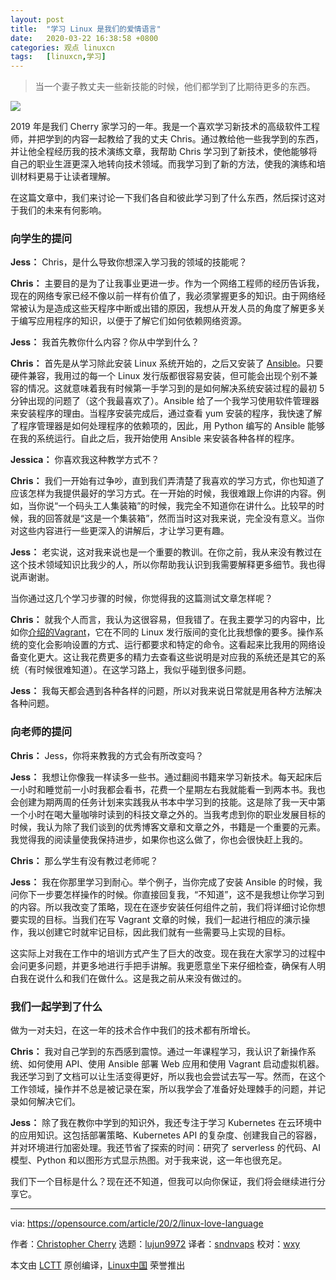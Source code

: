 ```yaml
---
layout: post
title:	"学习 Linux 是我们的爱情语言"
date:	2020-03-22 16:38:58 +0800 
categories:	观点 linuxcn 
tags:	[linuxcn,学习]
---
```




> 
> 当一个妻子教丈夫一些新技能的时候，他们都学到了比期待更多的东西。
> 
> 
> 


![](/Asserts/Images//attachment/album/202003/22/163819clzuy77dc4d7q8zu.jpg)


2019 年是我们 Cherry 家学习的一年。我是一个喜欢学习新技术的高级软件工程师，并把学到的内容一起教给了我的丈夫 Chris。通过教给他一些我学到的东西，并让他全程经历我的技术演练文章，我帮助 Chris 学习到了新技术，使他能够将自己的职业生涯更深入地转向技术领域。而我学习到了新的方法，使我的演练和培训材料更易于让读者理解。


在这篇文章中，我们来讨论一下我们各自和彼此学习到了什么东西，然后探讨这对于我们的未来有何影响。


### 向学生的提问


**Jess：** Chris，是什么导致你想深入学习我的领域的技能呢？


**Chris：** 主要目的是为了让我事业更进一步。作为一个网络工程师的经历告诉我，现在的网络专家已经不像以前一样有价值了，我必须掌握更多的知识。由于网络经常被认为是造成这些天程序中断或出错的原因，我想从开发人员的角度了解更多关于编写应用程序的知识，以便于了解它们如何依赖网络资源。


**Jess：** 我首先教你什么内容？你从中学到什么？


**Chris：** 首先是从学习除此安装 Linux 系统开始的，之后又安装了 [Ansible](https://opensource.com/resources/what-ansible)。只要硬件兼容，我用过的每一个 Linux 发行版都很容易安装，但可能会出现个别不兼容的情况。这就意味着我有时候第一手学习到的是如何解决系统安装过程的最初 5 分钟出现的问题了（这个我最喜欢了）。Ansible 给了一个我学习使用软件管理器来安装程序的理由。当程序安装完成后，通过查看 yum 安装的程序，我快速了解了程序管理器是如何处理程序的依赖项的，因此，用 Python 编写的 Ansible 能够在我的系统运行。自此之后，我开始使用 Ansible 来安装各种各样的程序。


**Jessica：** 你喜欢我这种教学方式不？


**Chris：** 我们一开始有过争吵，直到我们弄清楚了我喜欢的学习方式，你也知道了应该怎样为我提供最好的学习方式。在一开始的时候，我很难跟上你讲的内容。例如，当你说“一个码头工人集装箱”的时候，我完全不知道你在讲什么。比较早的时候，我的回答就是“这是一个集装箱”，然而当时这对我来说，完全没有意义。当你对这些内容进行一些更深入的讲解后，才让学习更有趣。


**Jess：** 老实说，这对我来说也是一个重要的教训。在你之前，我从来没有教过在这个技术领域知识比我少的人，所以你帮助我认识到我需要解释更多细节。我也得说声谢谢。


当你通过这几个学习步骤的时候，你觉得我的这篇测试文章怎样呢？


**Chris：** 就我个人而言，我认为这很容易，但我错了。在我主要学习的内容中，比如你[介绍的Vagrant](https://opensource.com/resources/vagrant)，它在不同的 Linux 发行版间的变化比我想像的要多。操作系统的变化会影响设置的方式、运行都要求和特定的命令。这看起来比我用的网络设备变化更大。这让我花费更多的精力去查看这些说明是对应我的系统还是其它的系统（有时候很难知道）。在这学习路上，我似乎碰到很多问题。


**Jess：** 我每天都会遇到各种各样的问题，所以对我来说日常就是用各种方法解决各种问题。


### 向老师的提问


**Chris：** Jess，你将来教我的方式会有所改变吗？


**Jess：** 我想让你像我一样读多一些书。通过翻阅书籍来学习新技术。每天起床后一小时和睡觉前一小时我都会看书，花费一个星期左右我就能看一到两本书。我也会创建为期两周的任务计划来实践我从书本中学习到的技能。这是除了我一天中第一个小时在喝大量咖啡时读到的科技文章之外的。当我考虑到你的职业发展目标的时候，我认为除了我们谈到的优秀博客文章和文章之外，书籍是一个重要的元素。我觉得我的阅读量使我保持进步，如果你也这么做了，你也会很快赶上我的。


**Chris：** 那么学生有没有教过老师呢？


**Jess：** 我在你那里学习到耐心。举个例子，当你完成了安装 Ansible 的时候，我问你下一步要怎样操作的时候。你直接回复我，“不知道”，这不是我想让你学习到的内容。所以我改变了策略，现在在逐步安装任何组件之前，我们将详细讨论你想要实现的目标。当我们在写 Vagrant 文章的时候，我们一起进行相应的演示操作，我以创建它时就牢记目标，因此我们就有一些需要马上实现的目标。


这实际上对我在工作中的培训方式产生了巨大的改变。现在我在大家学习的过程中会问更多问题，并更多地进行手把手讲解。我更愿意坐下来仔细检查，确保有人明白我在说什么和我们在做什么。这是我之前从来没有做过的。


### 我们一起学到了什么


做为一对夫妇，在这一年的技术合作中我们的技术都有所增长。


**Chris：** 我对自己学到的东西感到震惊。通过一年课程学习，我认识了新操作系统、如何使用 API、使用 Ansible 部署 Web 应用和使用 Vagrant 启动虚拟机器。我还学习到了文档可以让生活变得更好，所以我也会尝试去写一写。然而，在这个工作领域，操作并不总是被记录在案，所以我学会了准备好处理棘手的问题，并记录如何解决它们。


**Jess：** 除了我在教你中学到的知识外，我还专注于学习 Kubernetes 在云环境中的应用知识。这包括部署策略、Kubernetes API 的复杂度、创建我自己的容器，并对环境进行加密处理。我还节省了探索的时间：研究了 serverless 的代码、AI 模型、Python 和以图形方式显示热图。对于我来说，这一年也很充足。


我们下一个目标是什么？现在还不知道，但我可以向你保证，我们将会继续进行分享它。




---


via: <https://opensource.com/article/20/2/linux-love-language>


作者：[Christopher Cherry](https://opensource.com/users/chcherry) 选题：[lujun9972](https://github.com/lujun9972) 译者：[sndnvaps](https://github.com/sndnvaps) 校对：[wxy](https://github.com/wxy)


本文由 [LCTT](https://github.com/LCTT/TranslateProject) 原创编译，[Linux中国](https://linux.cn/) 荣誉推出
